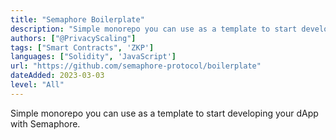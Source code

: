 ```yaml
---
title: "Semaphore Boilerplate"
description: "Simple monorepo you can use as a template to start developing your dApp with Semaphore."
authors: ["@PrivacyScaling"]
tags: ["Smart Contracts", 'ZKP']
languages: ["Solidity", 'JavaScript']
url: "https://github.com/semaphore-protocol/boilerplate"
dateAdded: 2023-03-03
level: "All"
---
```


Simple monorepo you can use as a template to start developing your dApp with Semaphore. 